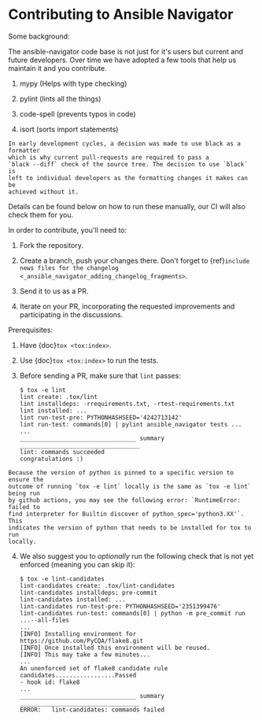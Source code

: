 # Contributing to Ansible Navigator

Some background:

The ansible-navigator code base is not just for it's users but current and
future developers. Over time we have adopted a few tools that help us
maintain it and you contribute.

1. mypy (Helps with type checking)

2. pylint (lints all the things)

3. code-spell (prevents typos in code)

4. isort (sorts import statements)

```{note}
In early development cycles, a decision was made to use black as a formatter
which is why current pull-requests are required to pass a
`black --diff` check of the source tree. The decision to use `black` is
left to individual developers as the formatting changes it makes can be
achieved without it.
```

Details can be found below on how to run these manually, our CI will also
check them for you.

In order to contribute, you'll need to:

1. Fork the repository.

2. Create a branch, push your changes there. Don't forget to
   {ref}`include news files for the changelog <_ansible_navigator_adding_changelog_fragments>`.

3. Send it to us as a PR.

4. Iterate on your PR, incorporating the requested improvements
   and participating in the discussions.

Prerequisites:

1. Have {doc}`tox <tox:index>`.

2. Use {doc}`tox <tox:index>` to run the tests.

3. Before sending a PR, make sure that `lint` passes:

   ```shell-session
   $ tox -e lint
   lint create: .tox/lint
   lint installdeps: -rrequirements.txt, -rtest-requirements.txt
   lint installed: ...
   lint run-test-pre: PYTHONHASHSEED='4242713142'
   lint run-test: commands[0] | pylint ansible_navigator tests ...
   ...
   _________________________________ summary __________________________________
   lint: commands succeeded
   congratulations :)
   ```

```{note}
Because the version of python is pinned to a specific version to ensure the
outcome of running `tox -e lint` locally is the same as `tox -e lint` being run
by github actions, you may see the following error: `RuntimeError: failed to 
find interpreter for Builtin discover of python_spec='python3.XX'`. This 
indicates the version of python that needs to be installed for tox to run 
locally.
```

4. We also suggest you to _optionally_ run the following check that is
   not yet enforced (meaning you can skip it):

   ```shell-session
   $ tox -e lint-candidates
   lint-candidates create: .tox/lint-candidates
   lint-candidates installdeps: pre-commit
   lint-candidates installed: ...
   lint-candidates run-test-pre: PYTHONHASHSEED='2351399476'
   lint-candidates run-test: commands[0] | python -m pre_commit run ...--all-files
   ...
   [INFO] Installing environment for https://github.com/PyCQA/flake8.git
   [INFO] Once installed this environment will be reused.
   [INFO] This may take a few minutes...
   ...
   An unenforced set of flake8 candidate rule candidates.................Passed
   - hook id: flake8
   ...
   _________________________________ summary __________________________________
   ERROR:   lint-candidates: commands failed
   ```
